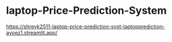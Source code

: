 # laptop-Price-Prediction-System

https://shreyk2511-laptop-price-prediction-syst-laptopprediction-ayoez1.streamlit.app/
